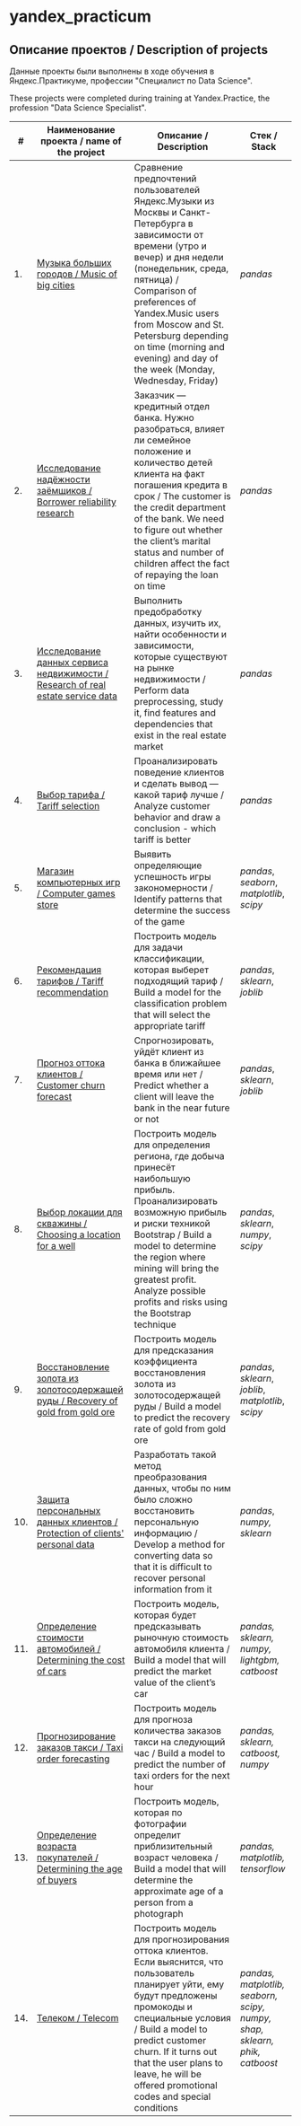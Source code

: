 # yandex_practicum
 
## Описание проектов / Description of projects

Данные проекты были выполнены в ходе обучения в Яндекс.Практикуме, профессии "Специалист по Data Science".

These projects were completed during training at Yandex.Practice, the profession "Data Science Specialist".

| #    | Наименование проекта / name of the project                | Описание / Description                                                    | Стек / Stack                                                         |
| ---- | ------------------------------------------------------------ | ------------------------------------------------------------ | ------------------------------------------------------------ |
| 1.   | [Музыка больших городов / Music of big cities](https://github.com/MalkinaVlada/yandex_practicum/tree/main/Music%20in%20cities) | Сравнение предпочтений пользователей Яндекс.Музыки из Москвы и Санкт-Петербурга в зависимости от времени (утро и вечер) и дня недели (понедельник, среда, пятница) / Comparison of preferences of Yandex.Music users from Moscow and St. Petersburg depending on time (morning and evening) and day of the week (Monday, Wednesday, Friday) | *pandas* |
| 2.   | [Исследование надёжности заёмщиков / Borrower reliability research](https://github.com/MalkinaVlada/yandex_practicum/tree/main/Reliability%20of%20borrowers) | Заказчик — кредитный отдел банка. Нужно разобраться, влияет ли семейное положение и количество детей клиента на факт погашения кредита в срок / The customer is the credit department of the bank. We need to figure out whether the client’s marital status and number of children affect the fact of repaying the loan on time | *pandas*       |
| 3.   | [Исследование данных сервиса недвижимости / Research of real estate service data](https://github.com/MalkinaVlada/yandex_practicum/tree/main/Sale%20of%20apartments) | Выполнить предобработку данных, изучить их, найти особенности и зависимости, которые существуют на рынке недвижимости / Perform data preprocessing, study it, find features and dependencies that exist in the real estate market | *pandas* |
| 4.   | [Выбор тарифа / Tariff selection](https://github.com/MalkinaVlada/yandex_practicum/tree/main/Tariff%20selection) | Проанализировать поведение клиентов и сделать вывод — какой тариф лучше / Analyze customer behavior and draw a conclusion - which tariff is better      | *pandas* |
| 5.   | [Магазин компьютерных игр / Computer games store](https://github.com/MalkinaVlada/yandex_practicum/tree/main/Sale%20of%20games) | Выявить определяющие успешность игры закономерности / Identify patterns that determine the success of the game | *pandas*, *seaborn*, *matplotlib*, *scipy* |
| 6.   | [Рекомендация тарифов / Tariff recommendation](https://github.com/MalkinaVlada/yandex_practicum/tree/main/Tariff%20recommendation) | Построить модель для задачи классификации, которая выберет подходящий тариф / Build a model for the classification problem that will select the appropriate tariff | *pandas*, *sklearn*, *joblib*      |
| 7.   | [Прогноз оттока клиентов / Customer churn forecast](https://github.com/MalkinaVlada/yandex_practicum/tree/main/Customer%20churn) | Спрогнозировать, уйдёт клиент из банка в ближайшее время или нет / Predict whether a client will leave the bank in the near future or not | *pandas*, *sklearn*, *joblib* |
| 8.   | [Выбор локации для скважины / Choosing a location for a well](https://github.com/MalkinaVlada/yandex_practicum/tree/main/Choosing%20a%20location%20for%20a%20well) | Построить модель для определения региона, где добыча принесёт наибольшую прибыль. Проанализировать возможную прибыль и риски техникой Bootstrap / Build a model to determine the region where mining will bring the greatest profit. Analyze possible profits and risks using the Bootstrap technique            | *pandas*, *sklearn*, *numpy*, *scipy* |
| 9.   | [Восстановление золота из золотосодержащей руды / Recovery of gold from gold ore](https://github.com/MalkinaVlada/yandex_practicum/tree/main/Gold%20recovery) | Построить модель для предсказания коэффициента восстановления золота из золотосодержащей руды / Build a model to predict the recovery rate of gold from gold ore | *pandas*, *sklearn*, *joblib*, *matplotlib*, *scipy* |
| 10.  | [Защита персональных данных клиентов / Protection of clients' personal data](https://github.com/MalkinaVlada/yandex_practicum/tree/main/Protection%20of%20data) | Разработать такой метод преобразования данных, чтобы по ним было сложно восстановить персональную информацию / Develop a method for converting data so that it is difficult to recover personal information from it | *pandas*, *numpy, sklearn*     |
| 11.  | [Определение стоимости автомобилей / Determining the cost of cars](https://github.com/MalkinaVlada/yandex_practicum/tree/main/Cost%20of%20cars) | Построить модель, которая будет предсказывать рыночную стоимость автомобиля клиента / Build a model that will predict the market value of the client’s car | *pandas, sklearn, numpy, lightgbm, catboost* |
| 12.  | [Прогнозирование заказов такси / Taxi order forecasting](https://github.com/MalkinaVlada/yandex_practicum/tree/main/Taxi%20orders) | Построить модель для прогноза количества заказов такси на следующий час / Build a model to predict the number of taxi orders for the next hour           | *pandas, sklearn, catboost, numpy* |
| 13.  | [Определение возраста покупателей / Determining the age of buyers](https://github.com/MalkinaVlada/yandex_practicum/tree/main/The%20age%20of%20buyers) | Построить модель, которая по фотографии определит приблизительный возраст человека / Build a model that will determine the approximate age of a person from a photograph | *pandas, matplotlib, tensorflow* |
| 14.  | [Телеком / Telecom](https://github.com/MalkinaVlada/yandex_practicum/tree/main/Telecom) | Построить модель для прогнозирования оттока клиентов. Если выяснится, что пользователь планирует уйти, ему будут предложены промокоды и специальные условия / Build a model to predict customer churn. If it turns out that the user plans to leave, he will be offered promotional codes and special conditions | *pandas, matplotlib, seaborn, scipy, numpy, shap, sklearn, phik, catboost* |
